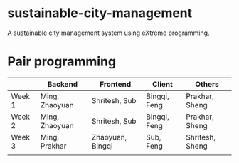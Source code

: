# sustainable-city-management
A sustainable city management system using eXtreme programming.

# Pair programming

|        | Backend        | Frontend         | Client       | Others          |
| ------ | -------------- | ---------------- | ------------ | --------------- |
| Week 1 | Ming, Zhaoyuan | Shritesh, Sub    | Bingqi, Feng | Prakhar, Sheng  |
| Week 2 | Ming, Zhaoyuan | Shritesh, Sub    | Bingqi, Feng | Prakhar, Sheng  |
| Week 3 | Ming, Prakhar  | Zhaoyuan, Bingqi | Sub, Feng    | Shritesh, Sheng |
|        |                |                  |              |                 |


